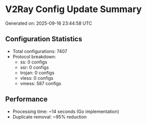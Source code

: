# V2Ray Config Update Summary
Generated on: 2025-09-16 23:44:58 UTC

## Configuration Statistics
- Total configurations: 7407
- Protocol breakdown:
  - ss: 0 configs
  - ssr: 0 configs
  - trojan: 0 configs
  - vless: 0 configs
  - vmess: 587 configs

## Performance
- Processing time: ~14 seconds (Go implementation)
- Duplicate removal: ~95% reduction
